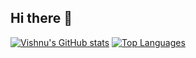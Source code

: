 ## Hi there 👋
[![Vishnu's GitHub stats](https://github-readme-stats.vercel.app/api?username=devish99&show_icons=true&theme=dark&hide=issues,pr,stars,contribs&count_private=true&show_icons=true)](https://github.com/devish99/github-readme-stats)
[![Top Languages](https://github-readme-stats.vercel.app/api/top-langs/?username=devish99&layout=compact)](https://github.com/devish99/github-readme-stats)

<!--
**devish99/devish99** is a ✨ _special_ ✨ repository because its `README.md` (this file) appears on your GitHub profile.

Here are some ideas to get you started:

- 🔭 I’m currently working on ...
- 🌱 I’m currently learning ...
- 👯 I’m looking to collaborate on ...
- 🤔 I’m looking for help with ...
- 💬 Ask me about ...
- 📫 How to reach me: ...
- 😄 Pronouns: ...
- ⚡ Fun fact: ...
-->
